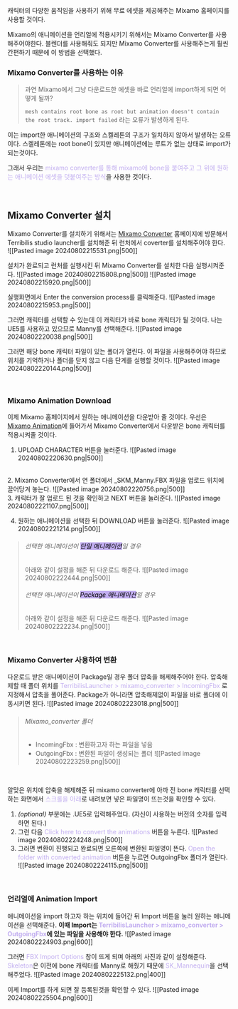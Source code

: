 캐릭터의 다양한 움직임을 사용하기 위해 무료 에셋을 제공해주는 Mixamo 홈페이지를 사용할 것이다.

Mixamo의 애니메이션을 언리얼에 적용시키기 위해서는 Mixamo Converter를 사용해주어야한다. 블렌더를 사용해줘도 되지만 Mixamo Converter를 사용해주는게 훨씬 간편하기 때문에 이 방법을 선택했다. 

### Mixamo Converter를 사용하는 이유

>과연 Mixamo에서 그냥 다운로드한 에셋을 바로 언리얼에 import하게 되면 어떻게 될까?
>
>`mesh contains root bone as root but animation doesn't contain the root track. import failed` 라는 오류가 발생하게 된다.
>
이는 import한 애니메이션의 구조와 스켈레톤의 구조가 일치하지 않아서 발생하는 오류이다. 스켈레톤에는 root bone이 있지만 애니메이션에는 루트가 없는 상태로 import가 되는것이다. 
>
그래서 우리는 <span style="color:rgb(193, 173, 240)">mixamo converter를 통해 mixamo에 bone을 붙여주고 그 위에 원하는 애니메이션 에셋을 덧붙여주는 방식</span>을 사용한 것이다.

<br>

## Mixamo Converter 설치
Mixamo Converter를 설치하기 위해서는 [Mixamo Converter](https://terribilisstudio.fr/?section=LAUNCHER) 홈페이지에 방문해서 Terribilis studio launcher를 설치해준 뒤 런처에서 coverter를 설치해주어야 한다.  
![[Pasted image 20240802215531.png|500]]

설치가 완료되고 런처를 실행시킨 뒤 Mixamo Converter를 설치한 다음 실행시켜준다.
![[Pasted image 20240802215808.png|500]]
![[Pasted image 20240802215920.png|500]]

실행화면에서 Enter the conversion process를 클릭해준다. 
![[Pasted image 20240802215953.png|500]]

그러면 캐릭터를 선택할 수 있는데 이 캐릭터가 바로 bone 캐릭터가 될 것이다. 나는 UE5를 사용하고 있으므로 Manny를 선택해준다.
![[Pasted image 20240802220038.png|500]]

그러면 해당 bone 캐릭터 파일이 있는 폴더가 열린다. 이 파일을 사용해주어야 하므로 위치를 기억하거나 폴더를 닫지 않고 다음 단계를 실행할 것이다.
![[Pasted image 20240802220144.png|500]]

<br>

### Mixamo Animation Download
이제 Mixamo 홈페이지에서 원하는 애니메이션을 다운받아 줄 것이다. 우선은 [Mixamo Animation](https://www.mixamo.com/#/?page=1&type=Motion%2CMotionPack)에 들어가서 Mixamo Converter에서 다운받은 bone 캐릭터를 적용시켜줄 것이다. 
 1. UPLOAD CHARACTER 버튼을 눌러준다.
![[Pasted image 20240802220630.png|500]]
<br>
2. Mixamo Converter에서 연 폴더에서 _SKM_Manny.FBX 파일을 업로드 위치에 끌어당겨 놓는다.
![[Pasted image 20240802220756.png|500]]
<br>
3. 캐릭터가 잘 업로드 된 것을 확인하고 NEXT 버튼을 눌러준다.
![[Pasted image 20240802221107.png|500]]

4. 원하는 애니메이션을 선택한 뒤 DOWNLOAD 버튼을 눌러준다.
![[Pasted image 20240802221214.png|500]]

> ###### 선택한 애니메이션이 <mark style="background: rgb(193, 173, 240)">단일 애니메이션</mark>일 경우
> 아래와 같이 설정을 해준 뒤 다운로드 해준다.
> ![[Pasted image 20240802222444.png|500]]
> ###### 선택한 애니메이션이 <mark style="background: rgb(193, 173, 240)">Package 애니메이션</mark>일 경우
> 아래와 같이 설정을 해준 뒤 다운로드 해준다.
> ![[Pasted image 20240802222234.png|500]]

<br>

### Mixamo Converter 사용하여 변환
다운로드 받은 애니메이션이 Package일 경우 폴더 압축을 해제해주어야 한다. 압축해제할 때 폴더 위치를 <span style="color:rgb(193, 173, 240)">TerribilisLauncher > mixamo_converter > IncomingFbx</span> 로 지정해서 압축을 풀어준다. Package가 아니라면 압축해제없이 파일을 바로 폴더에 이동시키면 된다.
![[Pasted image 20240802223018.png|500]]

>###### Mixamo_converter 폴더
>- IncomingFbx : 변환하고자 하는 파일을 넣음
>- OutgoingFbx : 변환된 파일이 생성되는 폴더
>![[Pasted image 20240802223259.png|500]]

<br>

알맞은 위치에 압축을 해제해준 뒤 mixamo converter에 아까 전 bone 캐릭터를 선택하는 화면에서 <span style="color:rgb(193, 173, 240)">스크롤을 아래</span>로 내려보면 넣은 파일명이 뜨는것을 확인할 수 있다. 
1. _(optional)_ 부분에는 .UE5로 입력해주었다. (자신이 사용하는 버전의 숫자를 입력하면 된다.)
2. 그런 다음 <span style="color:rgb(193, 173, 240)">Click here to convert the animations</span> 버튼을 누른다.
![[Pasted image 20240802224248.png|500]]
4. 그러면 변환이 진행되고 완료되면 오른쪽에 변환된 파일명이 뜬다. <span style="color:rgb(193, 173, 240)">Open the folder with converted animation</span> 버튼을 누르면 OutgoingFbx 폴더가 열린다.
![[Pasted image 20240802224115.png|500]]

<br>

### 언리얼에 Animation Import
애니메이션을 import 하고자 하는 위치에 들어간 뒤 Import 버튼을 눌러 원하는 애니메이션을 선택해준다. __이때 Import는 <span style="color:rgb(193, 173, 240)">TerribilisLauncher > mixamo_converter > OutgoingFbx</span>에 있는 파일을 사용해야 한다.__
![[Pasted image 20240802224903.png|600]]

그러면 <span style="color:rgb(193, 173, 240)">FBX Import Options</span> 창이 뜨게 되며 아래의 사진과 같이 설정해준다. <span style="color:rgb(193, 173, 240)">Skeleton</span>은 이전에 bone 캐릭터를 Manny로 해줬기 때문에 <span style="color:rgb(193, 173, 240)">SK_Mannequin</span>을 선택해주었다.
![[Pasted image 20240802225132.png|400]]

이제 Import를 하게 되면 잘 등록된것을 확인할 수 있다.
![[Pasted image 20240802225504.png|600]]
